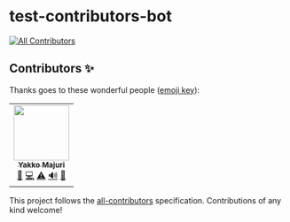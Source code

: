# test-contributors-bot
<!-- ALL-CONTRIBUTORS-BADGE:START - Do not remove or modify this section -->
[![All Contributors](https://img.shields.io/badge/all_contributors-1-orange.svg?style=flat-square)](#contributors-)
<!-- ALL-CONTRIBUTORS-BADGE:END -->
## Contributors ✨

Thanks goes to these wonderful people ([emoji key](https://allcontributors.org/docs/en/emoji-key)):

<!-- ALL-CONTRIBUTORS-LIST:START - Do not remove or modify this section -->
<!-- prettier-ignore-start -->
<!-- markdownlint-disable -->
<table>
  <tr>
    <td align="center"><a href="http://yakko.tech"><img src="https://avatars.githubusercontent.com/u/38760734?v=4?s=100" width="100px;" alt=""/><br /><sub><b>Yakko Majuri</b></sub></a><br /><a href="#design-yakkomajuri" title="Design">🎨</a> <a href="https://github.com/yakkomajuri/test-contributors-bot/commits?author=yakkomajuri" title="Code">💻</a> <a href="https://github.com/yakkomajuri/test-contributors-bot/commits?author=yakkomajuri" title="Tests">⚠️</a> <a href="#audio-yakkomajuri" title="Audio">🔊</a> <a href="https://github.com/yakkomajuri/test-contributors-bot/issues?q=author%3Ayakkomajuri" title="Bug reports">🐛</a></td>
  </tr>
</table>

<!-- markdownlint-restore -->
<!-- prettier-ignore-end -->

<!-- ALL-CONTRIBUTORS-LIST:END -->

This project follows the [all-contributors](https://github.com/all-contributors/all-contributors) specification. Contributions of any kind welcome!